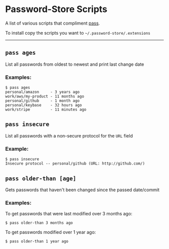 # Password-Store Scripts

A list of various scripts that compliment [pass](https://www.passwordstore.org/).

To install copy the scripts you want to `~/.password-store/.extensions`

---

## `pass ages`
List all passwords from oldest to newest and print last change date

### Examples:
```shell
$ pass ages
personal/amazon     - 3 years ago
work/aws/my-product - 11 months ago
personal/github     - 1 month ago
personal/keybase    - 32 hours ago
work/stripe         - 11 minutes ago
```

## `pass insecure`
List all passwords with a non-secure protocol for the `URL` field
### Example:
```
$ pass insecure
Insecure protocol -- personal/github (URL: http://github.com/)
```

## `pass older-than [age]`
Gets passwords that haven't been changed since the passed date/commit

### Examples:
To get passwords that were last modified over 3 months ago:
```shell
$ pass older-than 3 months ago
```
To get passwords modified over 1 year ago:
```shell
$ pass older-than 1 year ago
```
